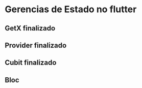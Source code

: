 # Gerencias de Estado no flutter

## GetX finalizado
## Provider finalizado
## Cubit finalizado
## Bloc